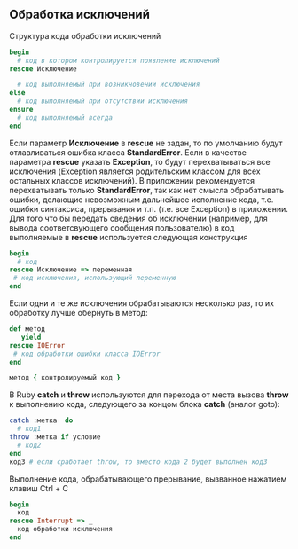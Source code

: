 ## Обработка исключений
Структура кода обработки исключений
```ruby
begin
  # код в котором контролируется появление исключений
rescue Исключение

  # код выполняемый при возникновении исключения
else
  # код выполняемый при отсутствии исключения
ensure
  # код выполняемый всегда
end
```
Если параметр **Исключение** в **rescue** не задан, то по умолчанию будут отлавливаться ошибка класса **StandardError**.
Если в качестве параметра **rescue** указать **Exception**, то будут перехватываться все исключения (Exception является родительским классом для всех остальных классов исключений).
В приложении рекомендуется перехватывать только **StandardError**, так как нет смысла обрабатывать ошибки, делающие невозможным дальнейшее исполнение кода, т.е. ошибки синтаксиса, прерывания и т.п. (т.е. все Exception) в приложении.
Для того что бы передать сведения об исключении (например, для вывода соответсвующего сообщения пользователю) в код выполняемые в **rescue** используется следующая конструкция
```ruby
begin
  # код
rescue Исключение => переменная
 # код исключения, использующий переменную
end
```
Если одни и те же исключения обрабатываются несколько раз, то их обработку лучше обернуть в метод:
```ruby
def метод
   yield
rescue IOError
 # код обработки ошибки класса IOError
end

метод { контролируемый код }
```
В Ruby **catch** и **throw** используются для перехода от места вызова **throw** к выполнению кода, следующего за концом блока **catch** (аналог goto):
```ruby
catch :метка  do
  # код1
throw :метка if условие
  # код2
end
код3 # если сработает throw, то вместо кода 2 будет выполнен код3
```
Выполнение кода, обрабатывающего прерывание, вызванное нажатием клавиш Ctrl + C
```ruby
begin
  код
rescue Interrupt => _
  код обработки исключения
end
```
